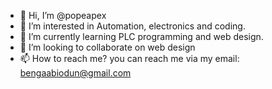 - 👋 Hi, I’m @popeapex
- 👀 I’m interested in Automation, electronics and coding.
- 🌱 I’m currently learning PLC programming and web design.
- 💞️ I’m looking to collaborate on web design
- 📫 How to reach me? you can reach me via my email: bengaabiodun@gmail.com

<!---
popeapex/popeapex is a ✨ special ✨ repository because its `README.md` (this file) appears on your GitHub profile.
You can click the Preview link to take a look at your changes.
--->
